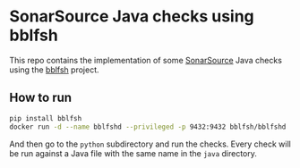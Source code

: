 # SonarSource Java checks using bblfsh

This repo contains the implementation of some
[SonarSource](https://rules.sonarsource.com/java) Java checks using the
[bblfsh](https://doc.bblf.sh/) project.


## How to run

```bash
pip install bblfsh
docker run -d --name bblfshd --privileged -p 9432:9432 bblfsh/bblfshd
```

And then go to the `python` subdirectory and run the checks. Every check will
be run against a Java file with the same name in the `java` directory.
